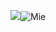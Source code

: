 ![](Mie.jpg)![Mie](https://user-images.githubusercontent.com/82363284/117774482-244a6700-b26c-11eb-96ac-6f5104cf9ae3.jpg)
